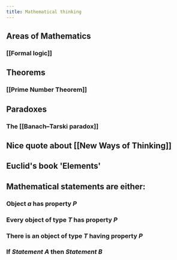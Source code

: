 ```yaml
---
title: Mathematical thinking
---
```


## Areas of Mathematics
### [[Formal logic]]
## Theorems
### [[Prime Number Theorem]]
## Paradoxes
### The [[Banach–Tarski paradox]]
## Nice quote about [[New Ways of Thinking]]
## Euclid's book 'Elements'
## Mathematical statements are either:
### Object _a_ has property _P_
### Every object of type _T_ has property _P_
### There is an object of type _T_ having property _P_
### If _Statement A_ then _Statement B_
